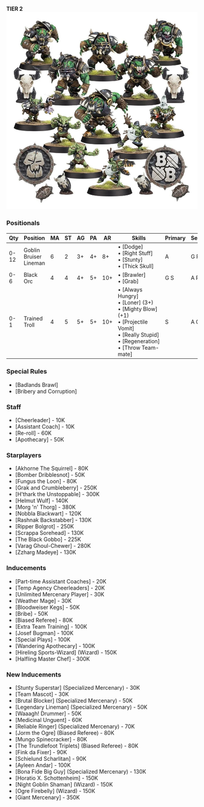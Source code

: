 ﻿**TIER 2**
![](../media/teams/BlackOrcTeamLead.jpg)

### Positionals

| Qty  | Position               | MA | ST | AG | PA  | AR  | Skills                                                                                                                                                     | Primary | Secondary | Cost |
| ---- | ---------------------- | - | - | -- | -- | --- | ---------------------------------------------------------------------------------------------------------------------------------------------------------- | ------- | --------- | ---- |
| 0-12 | Goblin Bruiser Lineman | 6 | 2 | 3+ | 4+ | 8+  | • [Dodge]<br /> • [Right Stuff] <br /> • [Stunty] <br /> • [Thick Skull]                                                                                           | A       | G P S      | 45K  |
| 0-6  | Black Orc              | 4 | 4 | 4+ | 5+ | 10+ | • [Brawler]<br /> • [Grab]                                                                                                                                     | G S     | A P       | 90K  |
| 0-1  | Trained Troll          | 4 | 5 | 5+ | 5+ | 10+ | • [Always Hungry]<br /> • [Loner] (3+) <br /> • [Mighty Blow] (+1) <br /> • [Projectile Vomit] <br /> • [Really Stupid] <br /> • [Regeneration] <br /> • [Throw Team-mate] | S       | A G P     | 115K |

### Special Rules

* [Badlands Brawl]
* [Bribery and Corruption]

### Staff

* [Cheerleader] - 10K
* [Assistant Coach] - 10K
* [Re-roll] - 60K
* [Apothecary]  - 50K

### Starplayers

* [Akhorne The Squirrel] - 80K
* [Bomber Dribblesnot] - 50K
* [Fungus the Loon] - 80K
* [Grak and Crumbleberry] - 250K
* [H'thark the Unstoppable] - 300K
* [Helmut Wulf] - 140K
* [Morg 'n' Thorg] - 380K
* [Nobbla Blackwart] - 120K
* [Rashnak Backstabber] - 130K
* [Ripper Bolgrot] - 250K
* [Scrappa Sorehead] - 130K
* [The Black Gobbo] - 225K
* [Varag Ghoul-Chewer] - 280K
* [Zzharg Madeye] - 130K

### Inducements

* [Part-time Assistant Coaches] - 20K
* [Temp Agency Cheerleaders] - 20K
* [Unlimited Mercenary Player] - 30K
* [Weather Mage] - 30K
* [Bloodweiser Kegs] - 50K
* [Bribe] - 50K
* [Biased Referee] - 80K
* [Extra Team Training] - 100K
* [Josef Bugman] - 100K
* [Special Plays] - 100K
* [Wandering Apothecary] - 100K
* [Hireling Sports-Wizard] (Wizard) - 150K
* [Halfling Master Chef] - 300K

### New Inducements

* [Stunty Superstar] (Specialized Mercenary) - 30K
* [Team Mascot] - 30K
* [Brutal Blocker] (Specialized Mercenary) - 50K
* [Legendary Lineman] (Specialized Mercenary) - 50K
* [Waaagh! Drummer] - 50K
* [Medicinal Unguent] - 60K
* [Reliable Ringer] (Specialized Mercenary) - 70K
* [Jorm the Ogre] (Biased Referee) - 80K
* [Mungo Spinecracker] - 80K
* [The Trundlefoot Triplets] (Biased Referee) - 80K
* [Fink da Fixer] - 90K
* [Schielund Scharlitan] - 90K
* [Ayleen Andar] - 100K
* [Bona Fide Big Guy] (Specialized Mercenary) - 130K
* [Horatio X. Schottenheim] - 150K
* [Night Goblin Shaman] (Wizard) - 150K
* [Ogre Firebelly] (Wizard) - 150K
* [Giant Mercenary] - 350K
